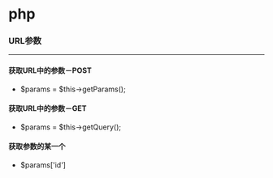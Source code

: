 php
====
### URL参数
-----
#### 获取URL中的参数－POST
* $params = $this->getParams();
#### 获取URL中的参数－GET
* $params = $this->getQuery();
#### 获取参数的某一个
* $params['id']
